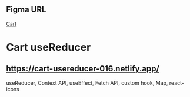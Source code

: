 ## Figma URL

[Cart](https://www.figma.com/file/5AwKjnWuM6BhRYmxdQFpky/Cart?node-id=0%3A1&t=lfaO4zazTd7nqF1q-1)

# Cart useReducer

## https://cart-usereducer-016.netlify.app/

useReducer, Context API, useEffect, Fetch API, custom hook, Map, react-icons
